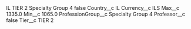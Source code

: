 <?xml version="1.0" encoding="UTF-8"?>
<CustomMetadata xmlns="http://soap.sforce.com/2006/04/metadata" xmlns:xsi="http://www.w3.org/2001/XMLSchema-instance" xmlns:xsd="http://www.w3.org/2001/XMLSchema">
    <label>IL TIER 2 Specialty Group 4</label>
    <protected>false</protected>
    <values>
        <field>Country__c</field>
        <value xsi:type="xsd:string">IL</value>
    </values>
    <values>
        <field>Currency__c</field>
        <value xsi:type="xsd:string">ILS</value>
    </values>
    <values>
        <field>Max__c</field>
        <value xsi:type="xsd:double">1335.0</value>
    </values>
    <values>
        <field>Min__c</field>
        <value xsi:type="xsd:double">1065.0</value>
    </values>
    <values>
        <field>ProfessionGroup__c</field>
        <value xsi:type="xsd:string">Specialty Group 4</value>
    </values>
    <values>
        <field>Professor__c</field>
        <value xsi:type="xsd:boolean">false</value>
    </values>
    <values>
        <field>Tier__c</field>
        <value xsi:type="xsd:string">TIER 2</value>
    </values>
</CustomMetadata>
